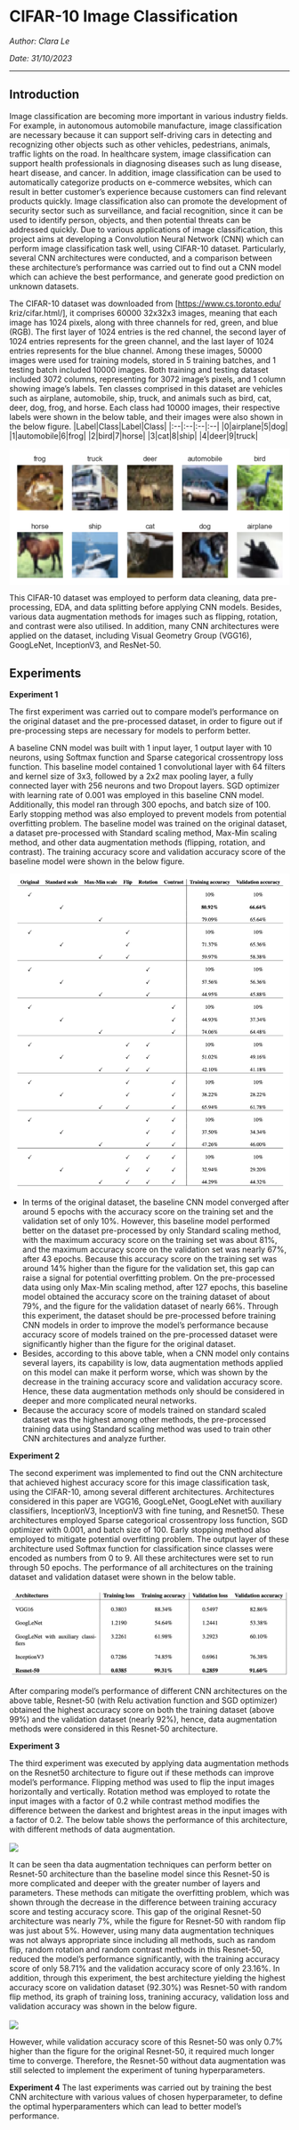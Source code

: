 # CIFAR-10 Image Classification

_Author: Clara Le_

_Date: 31/10/2023_

___

## Introduction
Image classification are becoming more important in various industry fields. For example, in autonomous automobile manufacture, image classification are necessary because it can support self-driving cars in detecting and recognizing other objects such as other vehicles, pedestrians, animals, traffic lights on the road. In healthcare system, image classification can support health professionals in diagnosing diseases such as lung disease, heart disease, and cancer. In addition, image classification can be used to automatically categorize products on e-commerce websites, which can result in better customer’s experience because customers can find relevant products quickly. Image classification also can promote the development of security sector such as surveillance, and facial recognition, since it can be used to identify person, objects, and then potential threats can be addressed quickly. Due to various applications of image classification, this project aims at developing a Convolution Neural Network (CNN) which can perform image classification task well, using CIFAR-10 dataset. Particularly, several CNN architectures were conducted, and a comparison between these architecture’s performance was carried out to find out a CNN model which can achieve the best performance, and generate good prediction on unknown datasets.

The CIFAR-10 dataset was downloaded from [https://www.cs.toronto.edu/ ̃kriz/cifar.html/], it comprises 60000 32x32x3 images, meaning that each image has 1024 pixels, along with three channels for red, green, and blue (RGB). The first layer of 1024 entries is the red channel, the second layer of 1024 entries represents for the green channel, and the last layer of 1024 entries represents for the blue channel. Among these images, 50000 images were used for training models, stored in 5 training batches, and 1 testing batch included 10000 images. Both training and testing dataset included 3072 columns, representing for 3072 image’s pixels, and 1 column showing image’s labels. Ten classes comprised in this dataset are vehicles such as airplane, automobile, ship, truck, and animals such as bird, cat, deer, dog, frog, and horse. Each class had 10000 images, their respective labels were shown in the below table, and their images were also shown in the below figure.
|Label|Class|Label|Class|
|:--|:--|:--|:--| 
|0|airplane|5|dog|
|1|automobile|6|frog|
|2|bird|7|horse|
|3|cat|8|ship|
|4|deer|9|truck|

<a href="url"><img src="https://github.com/Tien-le98/CIFAR-10-Image-Classification/blob/main/image_label.png" align="center" ></a>

This CIFAR-10 dataset was employed to perform data cleaning, data pre-processing, EDA, and data splitting before applying CNN models. Besides, various data augmentation methods for images such as flipping, rotation, and contrast were also utilised. In addition, many CNN architectures were applied on the dataset, including Visual Geometry Group (VGG16), GoogLeNet, InceptionV3, and ResNet-50.

## Experiments

__Experiment 1__

The first experiment was carried out to compare model’s performance on the original dataset and the pre-processed dataset, in order to figure out if pre-processing steps are necessary for models to perform better.

A baseline CNN model was built with 1 input layer, 1 output layer with 10 neurons, using Softmax function and Sparse categorical crossentropy loss function. This baseline model contained 1 convolutional layer with 64 filters and kernel size of 3x3, followed by a 2x2 max pooling layer, a fully connected layer with 256 neurons and two Dropout layers. SGD optimizer with learning rate of 0.001 was employed in this baseline CNN model. Additionally, this model ran through 300 epochs, and batch size of 100. Early stopping method was also employed to prevent models from potential overfitting problem. The baseline model was trained on the original dataset, a dataset pre-processed with Standard scaling method, Max-Min scaling method, and other data augmentation methods (flipping, rotation, and contrast). The training accuracy score and validation accuracy score of the baseline model were shown in the below figure.

<a href="url"><img src="https://github.com/Tien-le98/CIFAR-10-Image-Classification/blob/main/baseline.png" align="center"></a>

+ In terms of the original dataset, the baseline CNN model converged after around 5 epochs with the accuracy score on the training set and the validation set of only 10%. However, this baseline model performed better on the dataset pre-processed by only Standard scaling method, with the maximum accuracy score on the training set was about 81%, and the maximum accuracy score on the validation set was nearly 67%, after 43 epochs. Because this accuracy score on the training set was around 14% higher than the figure for the validation set, this gap can raise a signal for potential overfitting problem. On the pre-processed data using only Max-Min scaling method, after 127 epochs, this baseline model obtained the accuracy score on the training dataset of about 79%, and the figure for the validation dataset of nearly 66%. Through this experiment, the dataset should be pre-processed before training CNN models in order to improve the model’s performance because accuracy score of models trained on the pre-processed dataset were significantly higher than the figure for the original dataset.
+ Besides, according to this above table, when a CNN model only contains several layers, its capability is low, data augmentation methods applied on this model can make it perform worse, which was shown by the decrease in the training accuracy score and validation accuracy score. Hence, these data augmentation methods only should be considered in deeper and more complicated neural networks.
+ Because the accuracy score of models trained on standard scaled dataset was the highest among other methods, the pre-processed training data using Standard scaling method was used to train other CNN architectures and analyze further.

__Experiment 2__

The second experiment was implemented to find out the CNN architecture that achieved highest accuracy score for this image classification task, using the CIFAR-10, among several different architectures. Architectures considered in this paper are VGG16, GoogLeNet, GoogLeNet with auxiliary classifiers, InceptionV3, InceptionV3 with fine tuning, and Resnet50. These architectures employed Sparse categorical crossentropy loss function, SGD optimizer with 0.001, and batch size of 100. Early stopping method also employed to mitigate potential overfitting problem. The output layer of these architecture used Softmax function for classification since classes were encoded as numbers from 0 to 9. All these architectures were set to run through 50 epochs. The performance of all architectures on the training dataset and validation dataset were shown in the below table.

<a href="url"><img src="https://github.com/Tien-le98/CIFAR-10-Image-Classification/blob/main/CNN.png" align="center"></a>

After comparing model’s performance of different CNN architectures on the above table, Resnet-50 (with Relu activation function and SGD optimizer) obtained the highest accuracy score on both the training dataset (above 99%) and the validation dataset (nearly 92%), hence, data augmentation methods were considered in this Resnet-50 architecture. 

__Experiment 3__

The third experiment was executed by applying data augmentation methods on the Resnet50 architecture to figure out if these methods can improve model’s performance. Flipping method was used to flip the input images horizontally and vertically. Rotation method was employed to rotate the input images with a factor of 0.2 while contrast method modifies the difference between the darkest and brightest areas in the input images with a factor of 0.2. The below table shows the performance of this architecture, with different methods of data augmentation. 

<a href="url"><img src="https://github.com/Tien-le98/CIFAR-10-Image-Classification/blob/main/resnet50-dataaugmentation.png" align="center"></a>

It can be seen tha data augmentation techniques can perform better on Resnet-50 architecture than the baseline model since this Resnet-50 is more complicated and deeper with the greater number of layers and parameters. These methods can mitigate the overfitting problem, which was shown through the decrease in the difference between training accuracy score and testing accuracy score. This gap of the original Resnet-50 architecture was nearly 7%, while the figure for Resnet-50 with random flip was just about 5%. However, using many data augmentation techniques was not always appropriate since including all methods, such as random flip, random rotation and random contrast methods in this Resnet-50, reduced the model’s performance significantly, with the training accuracy score of only 58.71% and the validation accuracy score of only 23.16%. In addition, through this experiment, the best architecture yielding the highest accuracy score on validation dataset (92.30%) was Resnet-50 with random flip method, its graph of training loss, tranining accuracy, validation loss and validation accuracy was shown in the below figure. 

<a href="url"><img src="https://github.com/Tien-le98/CIFAR-10-Image-Classification/blob/main/resnet-augmentation.png" align="center"></a>

However, while validation accuracy score of this Resnet-50 was only 0.7% higher than the figure for the original Resnet-50, it required much longer time to converge. Therefore, the Resnet-50 without data augmentation was still selected to implement the experiment of tuning hyperparameters.

__Experiment 4__
The last experiments was carried out by training the best CNN architecture with various values of chosen hyperparameter, to define the optimal hyperparamenters which can lead to better model’s performance.



